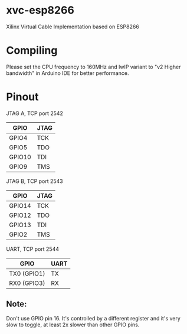 # xvc-esp8266
Xilinx Virtual Cable Implementation based on ESP8266

# Compiling

Please set the CPU frequency to 160MHz and lwIP variant to "v2 Higher bandwidth" in Arduino IDE for better performance.

# Pinout

JTAG A, TCP port 2542

|GPIO|JTAG|
|-|-|
|GPIO4|TCK|
|GPIO5|TDO|
|GPIO10|TDI|
|GPIO9|TMS|

JTAG B, TCP port 2543

|GPIO|JTAG|
|-|-|
|GPIO14|TCK|
|GPIO12|TDO|
|GPIO13|TDI|
|GPIO2|TMS|

UART, TCP port 2544

|GPIO|UART|
|-|-|
|TX0 (GPIO1)|TX|
|RX0 (GPIO3)|RX|

## Note:
Don't use GPIO pin 16. It's controlled by a different register and it's very slow to toggle, at least 2x slower than other GPIO pins.
